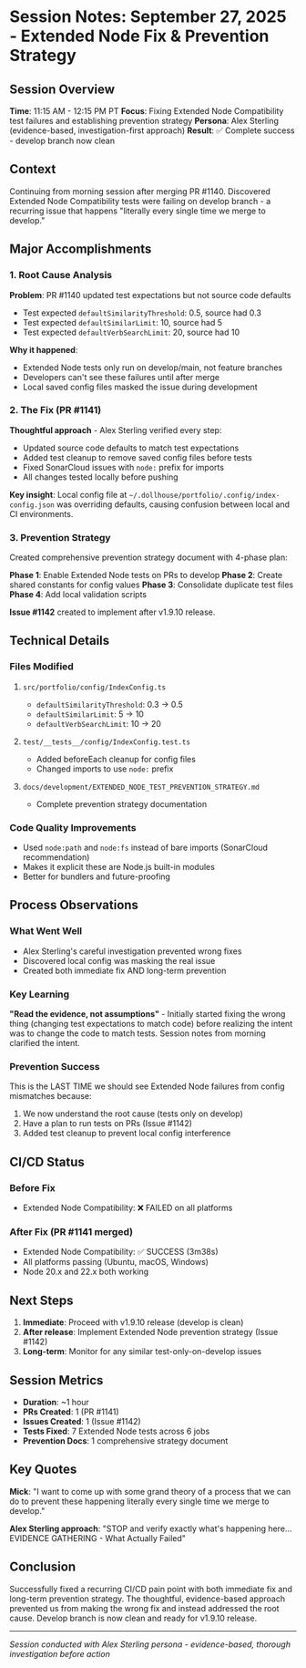# Session Notes: September 27, 2025 - Extended Node Fix & Prevention Strategy

## Session Overview
**Time**: 11:15 AM - 12:15 PM PT
**Focus**: Fixing Extended Node Compatibility test failures and establishing prevention strategy
**Persona**: Alex Sterling (evidence-based, investigation-first approach)
**Result**: ✅ Complete success - develop branch now clean

## Context
Continuing from morning session after merging PR #1140. Discovered Extended Node Compatibility tests were failing on develop branch - a recurring issue that happens "literally every single time we merge to develop."

## Major Accomplishments

### 1. Root Cause Analysis
**Problem**: PR #1140 updated test expectations but not source code defaults
- Test expected `defaultSimilarityThreshold`: 0.5, source had 0.3
- Test expected `defaultSimilarLimit`: 10, source had 5
- Test expected `defaultVerbSearchLimit`: 20, source had 10

**Why it happened**:
- Extended Node tests only run on develop/main, not feature branches
- Developers can't see these failures until after merge
- Local saved config files masked the issue during development

### 2. The Fix (PR #1141)
**Thoughtful approach** - Alex Sterling verified every step:
- Updated source code defaults to match test expectations
- Added test cleanup to remove saved config files before tests
- Fixed SonarCloud issues with `node:` prefix for imports
- All changes tested locally before pushing

**Key insight**: Local config file at `~/.dollhouse/portfolio/.config/index-config.json` was overriding defaults, causing confusion between local and CI environments.

### 3. Prevention Strategy
Created comprehensive prevention strategy document with 4-phase plan:

**Phase 1**: Enable Extended Node tests on PRs to develop
**Phase 2**: Create shared constants for config values
**Phase 3**: Consolidate duplicate test files
**Phase 4**: Add local validation scripts

**Issue #1142** created to implement after v1.9.10 release.

## Technical Details

### Files Modified
1. `src/portfolio/config/IndexConfig.ts`
   - `defaultSimilarityThreshold`: 0.3 → 0.5
   - `defaultSimilarLimit`: 5 → 10
   - `defaultVerbSearchLimit`: 10 → 20

2. `test/__tests__/config/IndexConfig.test.ts`
   - Added beforeEach cleanup for config files
   - Changed imports to use `node:` prefix

3. `docs/development/EXTENDED_NODE_TEST_PREVENTION_STRATEGY.md`
   - Complete prevention strategy documentation

### Code Quality Improvements
- Used `node:path` and `node:fs` instead of bare imports (SonarCloud recommendation)
- Makes it explicit these are Node.js built-in modules
- Better for bundlers and future-proofing

## Process Observations

### What Went Well
- Alex Sterling's careful investigation prevented wrong fixes
- Discovered local config was masking the real issue
- Created both immediate fix AND long-term prevention

### Key Learning
**"Read the evidence, not assumptions"** - Initially started fixing the wrong thing (changing test expectations to match code) before realizing the intent was to change the code to match tests. Session notes from morning clarified the intent.

### Prevention Success
This is the LAST TIME we should see Extended Node failures from config mismatches because:
1. We now understand the root cause (tests only on develop)
2. Have a plan to run tests on PRs (Issue #1142)
3. Added test cleanup to prevent local config interference

## CI/CD Status

### Before Fix
- Extended Node Compatibility: ❌ FAILED on all platforms

### After Fix (PR #1141 merged)
- Extended Node Compatibility: ✅ SUCCESS (3m38s)
- All platforms passing (Ubuntu, macOS, Windows)
- Node 20.x and 22.x both working

## Next Steps

1. **Immediate**: Proceed with v1.9.10 release (develop is clean)
2. **After release**: Implement Extended Node prevention strategy (Issue #1142)
3. **Long-term**: Monitor for any similar test-only-on-develop issues

## Session Metrics

- **Duration**: ~1 hour
- **PRs Created**: 1 (PR #1141)
- **Issues Created**: 1 (Issue #1142)
- **Tests Fixed**: 7 Extended Node tests across 6 jobs
- **Prevention Docs**: 1 comprehensive strategy document

## Key Quotes

**Mick**: "I want to come up with some grand theory of a process that we can do to prevent these happening literally every single time we merge to develop."

**Alex Sterling approach**: "STOP and verify exactly what's happening here... EVIDENCE GATHERING - What Actually Failed"

## Conclusion

Successfully fixed a recurring CI/CD pain point with both immediate fix and long-term prevention strategy. The thoughtful, evidence-based approach prevented us from making the wrong fix and instead addressed the root cause. Develop branch is now clean and ready for v1.9.10 release.

---
*Session conducted with Alex Sterling persona - evidence-based, thorough investigation before action*